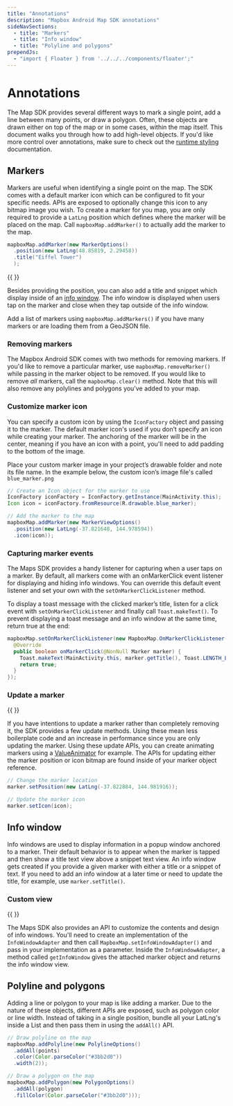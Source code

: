 ```yaml
---
title: "Annotations"
description: "Mapbox Android Map SDK annotations"
sideNavSections:
  - title: "Markers"
  - title: "Info window"
  - title: "Polyline and polygons"
prependJs:
  - "import { Floater } from '../../../components/floater';"
---
```


# Annotations

The Map SDK provides several different ways to mark a single point, add a line between many points, or draw a polygon. Often, these objects are drawn either on top of the map or in some cases, within the map itself. This document walks you through how to add high-level objects. If you'd like more control over annotations, make sure to check out the [runtime styling](/map-sdk/overview/runtime-styling/) documentation.

## Markers

Markers are useful when identifying a single point on the map. The SDK comes with a default marker icon which can be configured to fit your specific needs. APIs are exposed to optionally change this icon to any bitmap image you wish. To create a marker for you map, you are only required to provide a `LatLng` position which defines where the marker will be placed on the map. Call `mapboxMap.addMarker()` to actually add the marker to the map.

```java
mapboxMap.addMarker(new MarkerOptions()
  .position(new LatLng(48.85819, 2.29458))
  .title("Eiffel Tower")
  );
```

{{
  <Floater
    url="https://github.com/mapbox/mapbox-android-demo/blob/master/MapboxAndroidDemo/src/main/java/com/mapbox/mapboxandroiddemo/examples/annotations/AnimatedMarkerActivity.java"
    title="Marker views"
    category="example"
    text="Control more marker behavior using the MarkerView API which extends a typical Android view."
  />
}}

Besides providing the position, you can also add a title and snippet which display inside of an [info window](#info-window). The info window is displayed when users tap on the marker and close when they tap outside of the info window.

Add a list of markers using `mapboxMap.addMarkers()` if you have many markers or are loading them from a GeoJSON file.

### Removing markers

The Mapbox Android SDK comes with two methods for removing markers. If you'd like to remove a particular marker, use `mapboxMap.removeMarker()` while passing in the marker object to be removed. If you would like to remove _all_ markers, call the `mapboxMap.clear()` method. Note that this will also remove any polylines and polygons you’ve added to your map.

### Customize marker icon

You can specify a custom icon by using the `IconFactory` object and passing it to the marker. The default marker icon's used if you don’t specify an icon while creating your marker. The anchoring of the marker will be in the center, meaning if you have an icon with a point, you'll need to add padding to the bottom of the image.

Place your custom marker image in your project’s drawable folder and note its file name. In the example below, the custom icon’s image file's called `blue_marker.png`

```java
// Create an Icon object for the marker to use
IconFactory iconFactory = IconFactory.getInstance(MainActivity.this);
Icon icon = iconFactory.fromResource(R.drawable.blue_marker);

// Add the marker to the map
mapboxMap.addMarker(new MarkerViewOptions()
  .position(new LatLng(-37.821648, 144.978594))
  .icon(icon));
```

### Capturing marker events

The Maps SDK provides a handy listener for capturing when a user taps on a marker. By default, all markers come with an onMarkerClick event listener for displaying and hiding info windows. You can override this default event listener and set your own with the `setOnMarkerClickListener` method.

To display a toast message with the clicked marker’s title, listen for a click event with `setOnMarkerClickListener` and finally call `Toast.makeText()`. To prevent displaying a toast message and an info window at the same time, return true at the end:

```java
mapboxMap.setOnMarkerClickListener(new MapboxMap.OnMarkerClickListener() {
  @Override
  public boolean onMarkerClick(@NonNull Marker marker) {
    Toast.makeText(MainActivity.this, marker.getTitle(), Toast.LENGTH_LONG).show();
    return true;
  }
});
```

### Update a marker

{{
  <Floater
    url="https://github.com/mapbox/mapbox-android-demo/blob/master/MapboxAndroidDemo/src/main/java/com/mapbox/mapboxandroiddemo/examples/annotations/AnimatedMarkerActivity.java"
    title="Animate marker"
    category="example"
    text="Use a ValueAnimator to animate a marker between two positions."
  />
}}

If you have intentions to update a marker rather than completely removing it, the SDK provides a few update methods. Using these mean less boilerplate code and an increase in performance since you are only updating the marker. Using these update APIs, you can create animating markers using a [ValueAnimator](https://developer.android.com/reference/android/animation/ValueAnimator.html) for example. The APIs for updating either the marker position or icon bitmap are found inside of your marker object reference.

```java
// Change the marker location
marker.setPosition(new LatLng(-37.822884, 144.981916));

// Update the marker icon
marker.setIcon(icon);
```

## Info window

Info windows are used to display information in a popup window anchored to a marker. Their default behavior is to appear when the marker is tapped and then show a title text view above a snippet text view. An info window gets created if you provide a given marker with either a title or a snippet of text. If you need to add an info window at a later time or need to update the title, for example, use `marker.setTitle()`.

### Custom view

{{
  <Floater
    url="https://github.com/mapbox/mapbox-android-demo/blob/master/MapboxAndroidDemo/src/main/java/com/mapbox/mapboxandroiddemo/examples/annotations/CustomInfoWindowActivity.java"
    title="Custom info window"
    category="example"
    text="  Take advantage of the info window adapter to customize the info window."
  />
}}

The Maps SDK also provides an API to customize the contents and design of info windows. You'll need to create an implementation of the `InfoWindowAdapter` and then call `MapboxMap.setInfoWindowAdapter()` and pass in your implementation as a parameter.  Inside the `InfoWindowAdapter`, a method called `getInfoWindow` gives the attached marker object and returns the info window view.

## Polyline and polygons

Adding a line or polygon to your map is like adding a marker. Due to the nature of these objects, different APIs are exposed, such as polygon color or line width. Instead of taking in a single position,  bundle all your LatLng's inside a List and then pass them in using the `addAll()` API.

```java
// Draw polyline on the map
mapboxMap.addPolyline(new PolylineOptions()
  .addAll(points)
  .color(Color.parseColor("#3bb2d0"))
  .width(2));

// Draw a polygon on the map
mapboxMap.addPolygon(new PolygonOptions()
  .addAll(polygon)
  .fillColor(Color.parseColor("#3bb2d0")));
```
